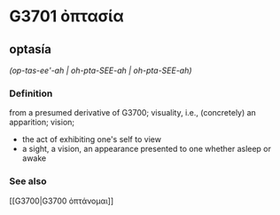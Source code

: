 # G3701 ὀπτασία

## optasía

_(op-tas-ee'-ah | oh-pta-SEE-ah | oh-pta-SEE-ah)_

### Definition

from a presumed derivative of G3700; visuality, i.e., (concretely) an apparition; vision; 

- the act of exhibiting one's self to view
- a sight, a vision, an appearance presented to one whether asleep or awake

### See also

[[G3700|G3700 ὀπτάνομαι]]
